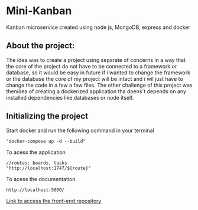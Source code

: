 # Mini-Kanban
Kanban microservice created using node js, MongoDB, express and docker

<h2>About the project:</h2>
<p>The idea was to create a project using separate of concerns in a way that the core of the project do not have to be connected to a framework or database, so it would be easy in future if i wanted to change the framework or the database the core of my project will be intact and i wil just have to change the code in a few a few files. The other challenge of this project was thenidea of creating a dockerized application tha doens´t depends on any installed dependencies like databases or node itself.</p>

<h2>Initializing the project</h2>
<p>Start docker and run the following command in your terminal</p>

```
"docker-compose up -d --build"
```

<p>To acess the application</p>

```
//routes: boards, tasks
"http://localhost:1747/${route}"
```

<p>To acess the documentation</p>

```
http://localhost:5000/
```

[Link to access the front-end repository](https://github.com/KevinDaSilvaS/mini-kanban-front-end "kanban front end repository")

